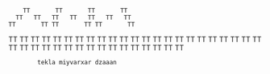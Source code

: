 
        TT       TT       TT       TT
      TT   TT   TT   TT   TT   TT   TT
    TT       TT TT       TT TT       TT
  TT           TT           TT           TT
 TT             TT           TT             TT
 TT             TT           TT             TT
  TT           TT             TT           TT
    TT       TT                 TT       TT
      TT   TT                     TT   TT
        TT                           TT
          TT                       TT
            TT                   TT
              TT               TT
                TT           TT
                  TT       TT
                    TT   TT
                      TT

            tekla miyvarxar dzaaan
